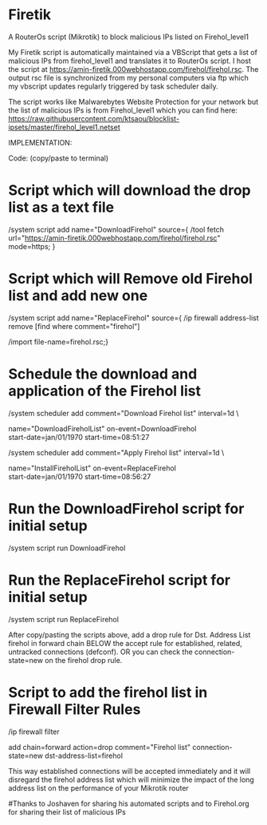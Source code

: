 # Firetik
A RouterOs script (Mikrotik) to block malicious IPs listed on Firehol_level1



My Firetik script is automatically maintained via a VBScript that gets a list of malicious IPs from firehol_level1 
and translates it to RouterOs script. I host the script at https://amin-firetik.000webhostapp.com/firehol/firehol.rsc. 
The output rsc file is synchronized from my personal computers via ftp which my vbscript updates regularly triggered by task scheduler daily. 

The script works like Malwarebytes Website Protection for your network but the list of malicious IPs is from Firehol_level1
which you can find here: https://raw.githubusercontent.com/ktsaou/blocklist-ipsets/master/firehol_level1.netset

IMPLEMENTATION:

Code: (copy/paste to terminal)
# Script which will download the drop list as a text file
/system script add name="DownloadFirehol" source={
/tool fetch url="https://amin-firetik.000webhostapp.com/firehol/firehol.rsc" mode=https;
}

# Script which will Remove old Firehol list and add new one
/system script add name="ReplaceFirehol" source={
/ip firewall address-list remove [find where comment="firehol"]

/import file-name=firehol.rsc;}

# Schedule the download and application of the Firehol list
/system scheduler add comment="Download Firehol list" interval=1d \

name="DownloadFireholList" on-event=DownloadFirehol \
start-date=jan/01/1970 start-time=08:51:27

/system scheduler add comment="Apply Firehol list" interval=1d \

name="InstallFireholList" on-event=ReplaceFirehol \
start-date=jan/01/1970 start-time=08:56:27

# Run the DownloadFirehol script for initial setup
/system script run DownloadFirehol

# Run the ReplaceFirehol script for initial setup
/system script run ReplaceFirehol

After copy/pasting the scripts above, add a drop rule for Dst. Address List firehol in forward chain BELOW the accept rule for established, related, untracked connections (defconf). OR you can check the connection-state=new on the firehol drop rule.

# Script to add the firehol list in Firewall Filter Rules

/ip firewall filter

add chain=forward action=drop comment="Firehol list" connection-state=new dst-address-list=firehol
    
This way established connections will be accepted immediately and it will disregard the firehol address list which will minimize
the impact of the long address list on the performance of your Mikrotik router

#Thanks to Joshaven for sharing his automated scripts and to Firehol.org for sharing their list of malicious IPs
